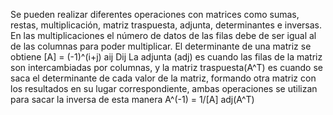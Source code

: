 Se pueden realizar diferentes operaciones con matrices como sumas, restas, multiplicación, matriz traspuesta, adjunta, determinantes e inversas.
En las multiplicaciones el número de datos de las filas debe de ser igual al de las columnas para poder multiplicar. El determinante de una matriz se obtiene [A] = (-1)^(i+j) aij Dij
La adjunta (adj) es cuando las filas de la matriz son intercambiadas por columnas, y la matriz traspuesta(A^T) es cuando se saca el determinante de cada valor de la matriz, formando otra matriz con los resultados en su lugar correspondiente, ambas operaciones se utilizan para sacar la inversa de esta manera A^(-1) = 1/[A] adj(A^T)
